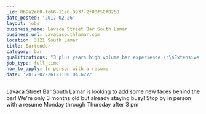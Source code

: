 ```yaml
---
_id: 8b9a2e60-fc66-11e6-8937-2f80f50f0258
date_posted: '2017-02-26'
layout: jobs
business_name: Lavaca Street Bar South Lamar
business_url: Lavacasouthlamar.com
location: 3121 South Lamar
title: Bartender
category: bar
qualifications: "3 plus years high volume bar experience.\r\nExtensive beer knowledge\r\nExtensive cocktail knowledge"
job_type: full_time
how_to_apply: In person with a resume
date: '2017-02-26T21:00:04.627Z'
---
```

Lavaca Street Bar South Lamar is looking to add some new faces behind the bar! We're only 3 months old but already staying busy! Stop by in person with a resume Monday through Thursday after 3 pm
